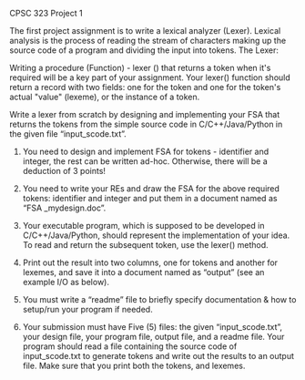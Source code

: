CPSC 323 Project 1

The first project assignment is to write a lexical analyzer (Lexer).
Lexical analysis is the process of reading the stream of characters making up the
source code of a program and dividing the input into tokens.
The Lexer:

Writing a procedure (Function) - lexer () that returns a token when it's required will
be a key part of your assignment. Your lexer() function should return a record with
two fields: one for the token and one for the token's actual "value" (lexeme), or the
instance of a token.

Write a lexer from scratch by designing and implementing your FSA that returns
the tokens from the simple source code in C/C++/Java/Python in the given file
“input_scode.txt”.

1. You need to design and implement FSA for tokens - identifier and integer, the
rest can be written ad-hoc. Otherwise, there will be a deduction of 3 points!

2. You need to write your REs and draw the FSA for the above required tokens:
identifier and integer and put them in a document named as “FSA _mydesign.doc”.

3. Your executable program, which is supposed to be developed in
C/C++/Java/Python, should represent the implementation of your idea. To read and
return the subsequent token, use the lexer() method.

4. Print out the result into two columns, one for tokens and another for lexemes,
and save it into a document named as “output” (see an example I/O as below).

5. You must write a “readme” file to briefly specify documentation & how to
setup/run your program if needed.

6. Your submission must have Five (5) files: the given “input_scode.txt”, your
design file, your program file, output file, and a readme file.
Your program should read a file containing the source code of input_scode.txt to
generate tokens and write out the results to an output file. Make sure that you print
both the tokens, and lexemes.
